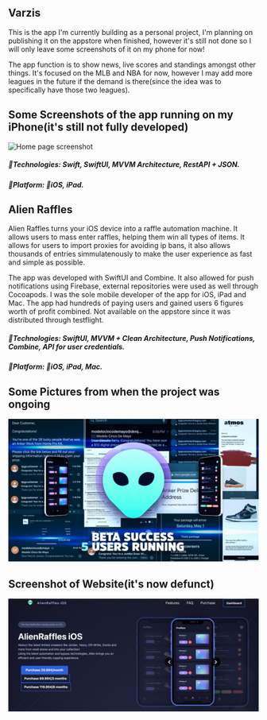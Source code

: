
## Varzis
This is the app I'm currently building as a personal project, I'm planning on publishing it on the appstore when finished, however it's still not done so I will only leave some screenshots of it on my phone for now! 

The app function is to show news, live scores and standings amongst other things. It's focused on the MLB and NBA for now, however I may add more leagues in the future if the demand is there(since the idea was to specifically have those two leagues). 

## Some Screenshots of the app running on my iPhone(it's still not fully developed)



![Home page screenshot](home.PNG)



##### 🔨Technologies: Swift, SwiftUI, MVVM Architecture, RestAPI + JSON.
##### 🚀Platform: 📱iOS, iPad.







## Alien Raffles
Alien Raffles turns your iOS device into a raffle automation machine. It allows users to mass enter raffles, helping them win all types of items. It allows for users to import proxies for avoiding ip bans, it also allows thousands of entries simmulatenously to make the user experience as fast and simple as possible.

The app was developed with SwiftUI and Combine. It also allowed for push notifications using Firebase, external repositories were used as well through Cocoapods.
I was the sole mobile developer of the app for iOS, iPad and Mac.
The app had hundreds of paying users and gained users 6 figures worth of profit combined.
Not available on the appstore since it was distributed through testflight.


##### 🔨Technologies: SwiftUI, MVVM + Clean Architecture, Push Notifications, Combine, API for user credentials.
##### 🚀Platform: 📱iOS, iPad, Mac.

## Some Pictures from when the project was ongoing

![Success Collage](successalien.jpeg)

## Screenshot of Website(it's now defunct)
![Screenshot of Website(it's now defunct)](sitepic.jpeg)


